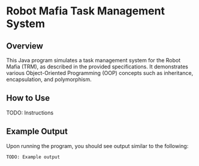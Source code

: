 # Robot Mafia Task Management System

## Overview

This Java program simulates a task management system for the Robot Mafia (TRM), as described in the provided specifications. It demonstrates various Object-Oriented Programming (OOP) concepts such as inheritance, encapsulation, and polymorphism.

## How to Use
TODO: Instructions

## Example Output

Upon running the program, you should see output similar to the following:

```
TODO: Example output
```
